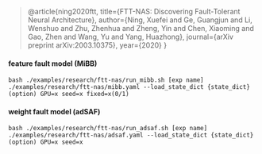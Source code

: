 > @article{ning2020ftt,
>   title={FTT-NAS: Discovering Fault-Tolerant Neural Architecture},
>   author={Ning, Xuefei and Ge, Guangjun and Li, Wenshuo and Zhu, Zhenhua and Zheng, Yin and Chen, Xiaoming and Gao, Zhen and Wang, Yu and Yang, Huazhong},
>   journal={arXiv preprint arXiv:2003.10375},
>   year={2020}
> }

#### feature fault model (MiBB)

`bash ./examples/research/ftt-nas/run_mibb.sh [exp name] ./examples/research/ftt-nas/mibb.yaml --load_state_dict {state_dict}`
`(option) GPU=x seed=x fixed=x(0/1)`

#### weight fault model (adSAF)

`bash ./examples/research/ftt-nas/run_adsaf.sh [exp name] ./examples/research/ftt-nas/adsaf.yaml --load_state_dict {state_dict}`
`(option) GPU=x seed=x`
